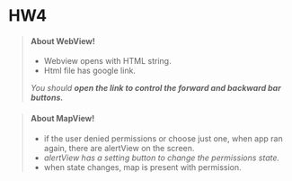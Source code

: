 # HW4

> #### About WebView!
>
> - Webview opens with HTML string.
> - Html file has google link.
>
>  *You should **open the link to control the forward and backward bar buttons.***


> #### About MapView!
>
> - if the user denied permissions or choose just one, when app ran again, there are alertView on the screen.
> - *alertView has a setting button to change the permissions state.*
> - when state changes, map is present with permission.
>  


